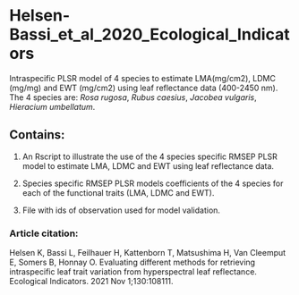 # Helsen-Bassi_et_al_2020_Ecological_Indicators
Intraspecific PLSR model of 4 species to estimate LMA(mg/cm2), LDMC (mg/mg) and EWT (mg/cm2) using leaf reflectance data (400-2450 nm). The 4 species are: *Rosa rugosa*, *Rubus caesius*, *Jacobea vulgaris*, *Hieracium umbellatum*.

## Contains:
1) An Rscript to illustrate the use of the 4 species specific RMSEP PLSR model to estimate LMA, LDMC and EWT using leaf reflectance data.

2) Species specific RMSEP PLSR models coefficients of the 4 species for each of the functional traits (LMA, LDMC and EWT).

3) File with ids of observation used for model validation.

### Article citation:
Helsen K, Bassi L, Feilhauer H, Kattenborn T, Matsushima H, Van Cleemput E, Somers B, Honnay O. Evaluating different methods for retrieving intraspecific leaf trait variation from hyperspectral leaf reflectance. Ecological Indicators. 2021 Nov 1;130:108111.
